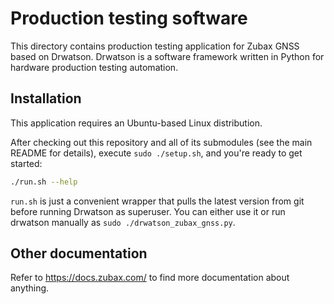 # Production testing software

This directory contains production testing application for Zubax GNSS based on Drwatson.
Drwatson is a software framework written in Python for hardware production testing automation.

## Installation

This application requires an Ubuntu-based Linux distribution.

After checking out this repository and all of its submodules (see the main README for details),
execute `sudo ./setup.sh`, and you're ready to get started:

```bash
./run.sh --help
```

`run.sh` is just a convenient wrapper that pulls the latest version from git before running Drwatson as superuser.
You can either use it or run drwatson manually as `sudo ./drwatson_zubax_gnss.py`.

## Other documentation

Refer to <https://docs.zubax.com/> to find more documentation about anything.
